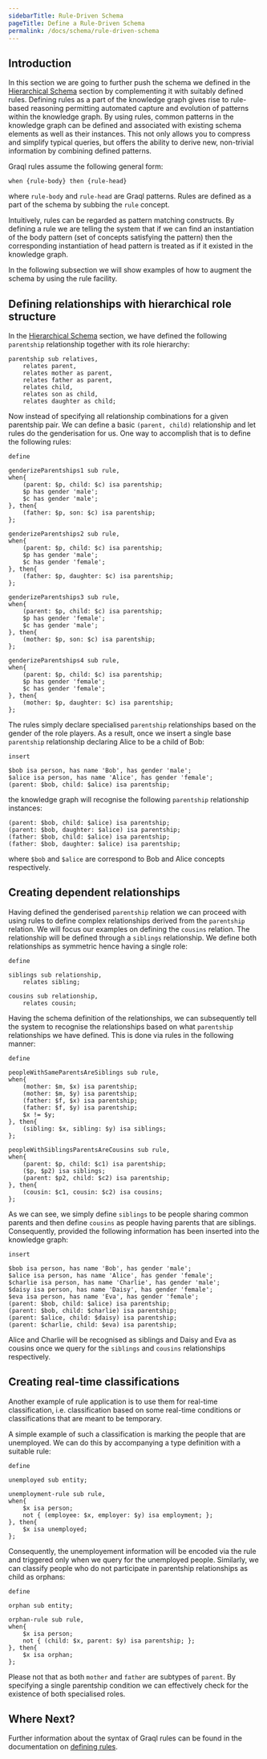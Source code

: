 ```yaml
---
sidebarTitle: Rule-Driven Schema
pageTitle: Define a Rule-Driven Schema
permalink: /docs/schema/rule-driven-schema
---
```


## Introduction
In this section we are going to further push the schema we defined in the [Hierarchical Schema](/docs/schema/hierarchical-schema) section by complementing it with suitably defined rules.
Defining rules as a part of the knowledge graph gives rise to rule-based reasoning permitting automated capture and evolution of patterns within the knowledge graph.
By using rules, common patterns in the knowledge graph can be defined and associated with existing schema elements as well as their instances. This not only allows you to compress and simplify typical queries, but offers the ability to derive new, non-trivial information by combining defined patterns.

Graql rules assume the following general form:

```
when {rule-body} then {rule-head}
```
where `rule-body` and `rule-head` are Graql patterns. Rules are defined as a part of the schema by subbing the `rule` concept.

Intuitively, rules can be regarded as pattern matching constructs. By defining a rule we are telling the system that if we can find an instantiation of the body pattern (set of concepts satisfying the pattern) then the corresponding instantiation of head pattern is treated as if it existed in the knowledge graph.

In the following subsection we will show examples of how to augment the schema by using the rule facility.

## Defining relationships with hierarchical role structure

In the [Hierarchical Schema](/docs/schema/hierarchical-schema) section, we have defined the following `parentship` relationship together with its role hierarchy:

```graql
parentship sub relatives,
    relates parent,
    relates mother as parent,
    relates father as parent,
    relates child,
    relates son as child,
    relates daughter as child;

````

Now instead of specifying all relationship combinations for a given parentship pair. We can define a basic `(parent, child)` relationship and let rules do the genderisation for us. One way to accomplish that is to define the following rules:

```graql
define

genderizeParentships1 sub rule,
when{
    (parent: $p, child: $c) isa parentship;
    $p has gender 'male';
    $c has gender 'male';
}, then{
    (father: $p, son: $c) isa parentship;
};

genderizeParentships2 sub rule,
when{
    (parent: $p, child: $c) isa parentship;
    $p has gender 'male';
    $c has gender 'female';
}, then{
    (father: $p, daughter: $c) isa parentship;
};

genderizeParentships3 sub rule,
when{
    (parent: $p, child: $c) isa parentship;
    $p has gender 'female';
    $c has gender 'male';
}, then{
    (mother: $p, son: $c) isa parentship;
};

genderizeParentships4 sub rule,
when{
    (parent: $p, child: $c) isa parentship;
    $p has gender 'female';
    $c has gender 'female';
}, then{
    (mother: $p, daughter: $c) isa parentship;
};
```

The rules simply declare specialised `parentship` relationships based on the gender of the role players. As a result, once we insert a single base `parentship` relationship declaring Alice to be a child of Bob:

```graql
insert

$bob isa person, has name 'Bob', has gender 'male';
$alice isa person, has name 'Alice', has gender 'female';
(parent: $bob, child: $alice) isa parentship;
```

the knowledge graph will recognise the following `parentship` relationship instances:

```
(parent: $bob, child: $alice) isa parentship;
(parent: $bob, daughter: $alice) isa parentship;
(father: $bob, child: $alice) isa parentship;
(father: $bob, daughter: $alice) isa parentship;
```

where `$bob` and `$alice` are correspond to Bob and Alice concepts respectively.

## Creating dependent relationships
Having defined the genderised `parentship` relation we can proceed with using rules to define complex relationships derived from the `parentship` relation. We will focus our examples on defining the `cousins` relation.
The relationship will be defined through a `siblings` relationship. We define both relationships as symmetric hence having a single role:

```graql
define

siblings sub relationship,
    relates sibling;

cousins sub relationship,
    relates cousin;
```


Having the schema definition of the relationships, we can subsequently tell the system to recognise the relationships based on what `parentship` relationships we have defined. This is done via rules in the following manner:

```graql
define

peopleWithSameParentsAreSiblings sub rule,
when{
    (mother: $m, $x) isa parentship;
    (mother: $m, $y) isa parentship;
    (father: $f, $x) isa parentship;
    (father: $f, $y) isa parentship;
    $x != $y;
}, then{
    (sibling: $x, sibling: $y) isa siblings;
};

peopleWithSiblingsParentsAreCousins sub rule,
when{
    (parent: $p, child: $c1) isa parentship;
    ($p, $p2) isa siblings;
    (parent: $p2, child: $c2) isa parentship;
}, then{
    (cousin: $c1, cousin: $c2) isa cousins;
};
```

As we can see, we simply define `siblings` to be people sharing common parents and then define `cousins` as people having parents that are siblings. Consequently, provided the following information has been inserted into
the knowledge graph:

```graql
insert

$bob isa person, has name 'Bob', has gender 'male';
$alice isa person, has name 'Alice', has gender 'female';
$charlie isa person, has name 'Charlie', has gender 'male';
$daisy isa person, has name 'Daisy', has gender 'female';
$eva isa person, has name 'Eva', has gender 'female';
(parent: $bob, child: $alice) isa parentship;
(parent: $bob, child: $charlie) isa parentship;
(parent: $alice, child: $daisy) isa parentship;
(parent: $charlie, child: $eva) isa parentship;

```

Alice and Charlie will be recognised as siblings and Daisy and Eva as cousins once we query for the `siblings` and `cousins` relationships respectively.


## Creating real-time classifications
Another example of rule application is to use them for real-time classification, i.e. classification based on some real-time conditions or classifications that are meant to be temporary.

A simple example of such a classification is marking the people that are unemployed. We can do this by accompanying a type definition with a suitable rule:

```graql
define 

unemployed sub entity;

unemployment-rule sub rule,
when{
    $x isa person;
    not { (employee: $x, employer: $y) isa employment; };
}, then{
    $x isa unemployed;
};
```

Consequently, the unemployement information will be encoded via the rule and triggered only when we query for the unemployed people.
Similarly, we can classify people who do not participate in parentship relationships as child as orphans:

```graql
define 

orphan sub entity;

orphan-rule sub rule,
when{
    $x isa person;
    not { (child: $x, parent: $y) isa parentship; };
}, then{
    $x isa orphan;
};
```

Please not that as both `mother` and `father` are subtypes of `parent`. By specifying a single parentship condition we can effectively check for the existence of both specialised roles.


## Where Next?

Further information about the syntax of Graql rules can be found in the documentation on [defining rules](/docs/schema/rules).
